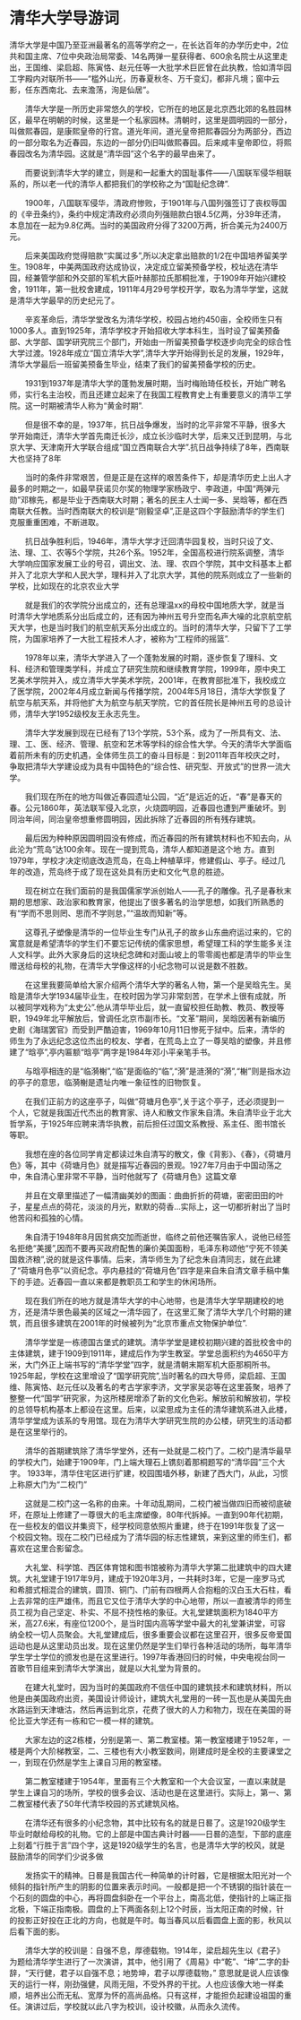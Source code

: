 # 清华大学导游词
清华大学是中国乃至亚洲最著名的高等学府之一，在长达百年的办学历史中，2位共和国主席、7位中央政治局常委、14名两弹一星获得者、600余名院士从这里走出，王国维、梁启超、陈寅恪、赵元任等一大批学术巨匠曾在此执教，恰如清华园工字殿内对联所书——“槛外山光，历春夏秋冬、万千变幻，都非凡境；窗中云影，任东西南北、去来澹荡，洵是仙居”。

　　清华大学是一所历史非常悠久的学校，它所在的地区是北京西北郊的名胜园林区，最早在明朝的时候，这里是一个私家园林。清朝时，这里是圆明园的一部分，叫做熙春园，是康熙皇帝的行宫。道光年间，道光皇帝把熙春园分为两部分，西边的一部分取名为近春园，东边的一部分仍旧叫做熙春园。后来咸丰皇帝即位，将熙春园改名为清华园。这就是“清华园”这个名字的最早由来了。

　　而要说到清华大学的建立，则是和一起重大的国耻事件——八国联军侵华相联系的，所以老一代的清华人都把我们的学校称之为“国耻纪念碑”.

　　1900年，八国联军侵华，清政府惨败，于1901年与八国列强签订了丧权辱国的《辛丑条约》，条约中规定清政府必须向列强赔款白银4.5亿两，分39年还清，本息加在一起为9.8亿两。当时的美国政府分得了3200万两，折合美元为2400万元。

　　后来美国政府觉得赔款“实属过多”,所以决定拿出赔款的1/2在中国培养留美学生。1908年，中美两国政府达成协议，决定成立留美预备学校，校址选在清华园，经兼管学部和外交部的军机大臣叶赫那拉氏那桐批准，于1909年开始兴建校舍，1911年，第一批校舍建成，1911年4月29号学校开学，取名为清华学堂，这就是清华大学最早的历史纪元了。

　　辛亥革命后，清华学堂改名为清华学校，校园占地约450亩，全校师生只有1000多人。直到1925年，清华学校才开始招收大学本科生，当时设了留美预备部、大学部、国学研究院三个部门，开始由一所留美预备学校逐步向完全的综合性大学过渡。1928年成立“国立清华大学”,清华大学开始得到长足的发展，1929年，清华大学最后一班留美预备生毕业，结束了我们的留美预备学校的历史。

　　1931到1937年是清华大学的蓬勃发展时期，当时梅贻琦任校长，开始广聘名师，实行名主治校，而且还建立起来了在我国工程教育史上有重要意义的清华工学院。这一时期被清华人称为“黄金时期”.

　　但是很不幸的是，1937年，抗日战争爆发，当时的北平非常不平静，很多大学开始南迁，清华大学首先南迁长沙，成立长沙临时大学，后来又迁到昆明，与北京大学、天津南开大学联合组成“国立西南联合大学”.抗日战争持续了8年，西南联大也坚持了8年

　　当时的条件非常艰苦，但是正是在这样的艰苦条件下，却是清华历史上出人才最多的时期之一，如最早获诺贝尔奖的物理学家杨政宁、李政道，中国“两弹元勋”邓稼先，都是毕业于西南联大时期；著名的民主人士闻一多、吴晗等，都在西南联大任教。当时西南联大的校训是“刚毅坚卓”,正是这四个字鼓励清华的学生们克服重重困难，不断进取。

　　抗日战争胜利后，1946年，清华大学才迁回清华园复校，当时只设了文、法、理、工、农等5个学院，共26个系。1952年，全国高校进行院系调整，清华大学响应国家发展工业的号召，调出文、法、理、农四个学院，其中文科基本上都并入了北京大学和人民大学，理科并入了北京大学，其他的院系则成立了一些新的学校，比如现在的北京农业大学

　　就是我们的农学院分出成立的，还有总理温xx的母校中国地质大学，就是当时清华大学地质系分出后成立的，还有因为神州五号升空而名声大噪的北京航空航天大学，也是当时我们的航空航天系分出成立的。当时的清华大学，只留下了工学院，为国家培养了一大批工程技术人才，被称为“工程师的摇篮”.

　　1978年以来，清华大学进入了一个蓬勃发展的时期，逐步恢复了理科、文科、经济和管理类学科，并成立了研究生院和继续教育学院，1999年，原中央工艺美术学院并入，成立清华大学美术学院，2001年，在教育部批准下，我校成立了医学院，2002年4月成立新闻与传播学院，2004年5月18日，清华大学恢复了航空与航天系，并将他扩大为航空与航天学院，它的首任院长是神州五号的总设计师，清华大学1952级校友王永志先生。

　　清华大学发展到现在已经有了13个学院，53个系，成为了一所具有文、法、理、工、医、经济、管理、航空和艺术等学科的综合性大学。今天的清华大学面临着前所未有的历史机遇，全体师生员工的奋斗目标是：到2011年百年校庆之时，争取把清华大学建设成为具有中国特色的“综合性、研究型、开放式”的世界一流大学。

　　我们现在所在的地方叫做近春园遗址公园，“近”是远近的近，“春”是春天的春。公元1860年，英法联军侵入北京，火烧圆明园，近春园也遭到严重破坏。到同治年间，同治皇帝想重修圆明园，因此拆除了近春园的所有残存建筑。

　　最后因为种种原因圆明园没有修成，而近春园的所有建筑材料也不知去向，从此沦为“荒岛”达100余年。现在一提到荒岛，清华人都知道是这个地 方。直到1979年，学校才决定彻底改造荒岛，在岛上种植草坪，修建假山、亭子。经过几年的改造，荒岛终于成了现在这处具有历史和文化气息的胜迹。

　　现在树立在我们面前的是我国儒家学派创始人——孔子的雕像。孔子是春秋末期的思想家、政治家和教育家，他提出了很多著名的治学思想，如我们所熟悉的有“学而不思则罔、思而不学则怠，”“温故而知新”等。

　　这尊孔子塑像是清华的一位毕业生专门从孔子的故乡山东曲府运过来的，它的寓意就是希望清华的学生们不要忘记传统的儒家思想，希望理工科的学生能多关注人文科学。此外大家身后的这块纪念碑和对面山坡上的零零阁也都是清华的毕业生赠送给母校的礼物，在清华大学像这样的小纪念物可以说是数不胜数。

　　在这里我要简单给大家介绍两个清华大学的著名人物，第一个是吴晗先生。吴晗是清华大学1934届毕业生，在校时因为学习非常刻苦，在学术上很有成就，所以被同学戏称为“太史公”.他从清华毕业后，就一直留校担任助教、教员、教授等职，1949年北平解放后，曾调任北京市副市长。“文革”期间，吴晗因著有新编历史剧《海瑞罢官》而受到严酷迫害，1969年10月11日惨死于狱中。后来，清华的师生为了永远纪念这位杰出的校友、学者，在荒岛上立了一尊吴晗的塑像，并且修建了“晗亭”,亭内匾额“晗亭”两字是1984年邓小平亲笔手书。

　　与晗亭相连的是“临漪榭”,“临”是面临的“临”,“漪”是涟漪的“漪”,“榭”则是指水边的亭子的意思，临漪榭是遗址内唯一象征性的旧物恢复。

　　在我们正前方的这座亭子，叫做“荷塘月色亭”,关于这个亭子，还必须提到一个人，它就是我国近代杰出的教育家、诗人和散文作家朱自清。朱自清毕业于北大哲学系，于1925年应聘来清华执教，前后担任过国文系教授、系主任、图书馆长等职。

　　我想在座的各位同学肯定都读过朱自清写的散文，像《背影》、《春》，《荷塘月色》等，其中《荷塘月色》就是描写近春园的景观。1927年7月由于中国动荡之中，朱自清心里非常不平静，当时他就写了《荷塘月色》这篇文章

　　并且在文章里描述了一幅清幽美妙的图画：曲曲折折的荷塘，密密田田的叶子，星星点点的荷花，淡淡的月光，默默的荷香…实际上，这一切都折射出了当时他苦闷和孤独的心情。

　　朱自清于1948年8月因贫病交加而逝世，临终之前他还嘱告家人，说他已经签名拒绝“美援”,因而不要再买政府配售的廉价美国面粉，毛泽东称颂他“宁死不领美国救济粮”,说的就是这件事情。后来，清华师生为了纪念朱自清同志，就在此建了“荷塘月色亭”以资纪念。亭内悬挂的“荷塘月色”四字是来自朱自清文章手稿中集下的手迹。近春园一直以来都是教职员工和学生的休闲场所。

　　现在我们所在的地方就是清华大学的中心地带，也是清华大学早期建校的地方，还是清华景色最美的区域之一清华园了，在这里汇聚了清华大学几个时期的建筑，而且很多建筑在2001年的时候被列为“北京市重点文物保护单位”.

　　清华学堂是一栋德国古堡式的建筑。清华学堂是建校初期兴建的首批校舍中的主体建筑，建于1909到1911年，建成后作为学生教室。学堂总面积约为4650平方米，大门外正上端书写的“清华学堂”四字，就是清朝末期军机大臣那桐所书。1925年起，学校在这里增设了“国学研究院”,当时著名的四大导师，梁启超、王国维、陈寅恪、赵元任以及著名的考古学家李济，文学家吴宓等在这里荟聚，培养了整整一代“国学”研究家，为这所楼房增添了新的文化色彩。解放前和解放初，学校的总领导机构基本上都设在这里。后来，以梁思成为主任的清华建筑系进入此楼，清华学堂成为该系的专用馆。现在为清华大学研究生院的办公楼，研究生的活动都是在这里举行的。

　　清华的首期建筑除了清华学堂外，还有一处就是二校门了。二校门是清华最早的学校大门，始建于1909年，门上端大理石上镌刻着那桐题写的“清华园”三个大字。 1933年，清华住宅区进行扩建，校园围墙外移，新建了西大门，从此，习惯上称原大门为“二校门”

　　这就是二校门这一名称的由来。十年动乱期间，二校门被当做四旧而被彻底破坏，在原址上修建了一尊很大的毛主席塑像，80年代拆掉。一直到90年代初期，在一些校友的倡议并集资下，经学校同意依照片重建，终于在1991年恢复了这一个校园文物。现在二校门已经成为了清华园的标志性建筑，来到这里的师生们，都喜欢在这里合影留念。

　　大礼堂、科学馆、西区体育馆和图书馆被称为清华大学第二批建筑中的四大建筑。大礼堂建于1917年9月，建成于1920年3月，一共耗时3年，它是一座罗马式和希腊式相混合的建筑，圆顶、铜门、门前有四根两人合抱粗的汉白玉大石柱，看上去非常的庄严雄伟，而且它又位于清华大学的中心地带，所以一直被清华的师生员工视为自己坚定、朴实、不屈不挠性格的象征。大礼堂建筑面积为1840平方米，高27.6米，有座位1200个，是当时国内高等学堂中最大的礼堂兼讲堂，可容纳全校一切人员聚会。大礼堂建成后，很多重要会议都在这里召开，很多反帝爱国运动也是从这里动员出发。现在这里仍然是学生们举行各种活动的场所，每年清华学生学士学位的颁发也是在这里进行。1997年香港回归的时候，中央电视台同一首歌节目组来到清华大学演出，就是以大礼堂为背景的。

　　在建大礼堂时，因为当时的美国政府不信任中国的建筑技术和建筑材料，所以他是由美国政府出资，美国设计师设计，建筑大礼堂用的一砖一瓦也是从美国先由水路运到天津塘沽，然后再运到北京，花费了很大的人力和物力，现在在美国的哥伦比亚大学还有一栋和它一模一样的建筑。

　　大家左边的这2栋楼，分别是第一、第二教室楼。第一教室楼建于1952年，一楼是两个大阶梯教室，二、三楼也有大小教室数间，刚建成时是全校的主要课堂之一，到现在仍然是学生上课自习用的教室楼。

　　第二教室楼建于1954年，里面有三个大教室和一个大会议室，一直以来就是学生上课自习的场所，学校的很多会议、活动也是在这里进行。实际上，第一、第二教室楼代表了50年代清华校园的苏式建筑风格。

　　在清华还有很多的小纪念物，其中比较有名的就是日晷了。这是1920级学生毕业时献给母校的礼物。它的上部是中国古典计时器——日晷的造型，下部的底座上刻着“行胜于言”四个字，这是1920级学生的名言，也是清华大学的校风，就是鼓励清华的同学们少说多做

　　发扬实干的精神。日晷是我国古代一种简单的计时器，它是根据太阳光对一个倾斜的指针所产生的阴影的位置来表示时间。一般都是把一个不锈钢的指针装在一个石刻的圆盘的中心，再将圆盘斜卧在一个平台上，南高北低，使指针的上端正指北极，下端正指南极。圆盘的上下两面各刻上12个时辰，当太阳正南的时候，针的投影正好投在正北的方向，也就是午时。每当春风以后看圆盘上面的影，秋风以后看下面的影。

　　清华大学的校训是：自强不息，厚德载物。1914年，梁启超先生以《君子》为题给清华学生进行了一次演讲，其中，他引用了《周易》中“乾”、“坤”二字的卦辞，“天行健，君子以自强不息；地势坤，君子以厚德载物，” 意思就是说人应该像天的运行一样，刚劲强健，风雨无阻，不受外界的干扰。人也应该像大地一样柔顺，培养出公而无私、宽厚为怀的高尚品格。只有这样，才能担负起建设祖国的重任。演讲过后，学校就以此八字为校训，设计校徽，从而永久流传。